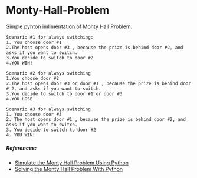 # Monty-Hall-Problem
Simple pyhton imlimentation of Monty Hall Problem.

    Scenario #1 for always switching:
    1. You choose door #1
    2.The host opens door #3 , because the prize is behind door #2, and asks if you want to switch.
    3.You decide to switch to door #2
    4.YOU WIN!

    Scenario #2 for always switching
    1.You choose door #2
    2.The host opens door #3 or door #1 , because the prize is behind door # 2, and asks if you want to switch.
    3.You decide to switch to door #1 or door #3
    4.YOU LOSE.

    Scenario #3 for always switching
    1. You choose door #3
    2. The host opens door #1 , because the prize is behind door #2, and asks if you want to switch.
    3. You decide to switch to door #2
    4. YOU WIN!
    
    
    

##### References:

- [Simulate the Monty Hall Problem Using Python](<https://medium.com/swlh/simulate-the-monty-hall-problem-using-python-7b76b943640e>)
- [Solving the Monty Hall Problem With Python](<https://betterprogramming.pub/solving-the-monty-hall-problem-with-python-46d3f63eadc3>)
